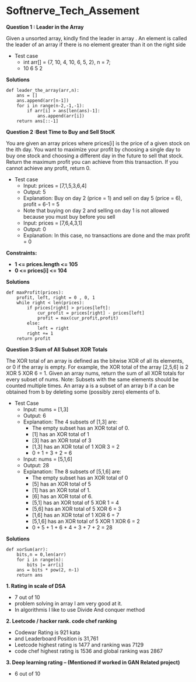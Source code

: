 # Softnerve_Tech_Assement
**Question 1 : Leader in the Array**

Given a unsorted array, kindly find the leader in array . An element is called the leader of an 
array if there is no element greater than it on the right side
* Test case
  * int arr[] = {7, 10, 4, 10, 6, 5, 2}, n = 7;
  * 10 6 5 2

**Solutions**

```
def leader_the_array(arr,n):
    ans = []
    ans.append(arr[n-1])
    for i in range(n-2,-1,-1):
        if arr[i] > ans[len(ans)-1]:
            ans.append(arr[i])
    return ans[::-1]
```
**Question 2 :Best Time to Buy and Sell StocK**

You are given an array prices where prices[i] is the price of a given stock on the ith day.
You want to maximize your profit by choosing a single day to buy one stock and choosing a 
different day in the future to sell that stock.
Return the maximum profit you can achieve from this transaction. If you cannot achieve any 
profit, return 0.
* Test case
  * Input: prices = [7,1,5,3,6,4]
  * Output: 5
  * Explanation: Buy on day 2 (price = 1) and sell on day 5 (price = 6), profit = 6-1 = 5
  * Note that buying on day 2 and selling on day 1 is not allowed because you must buy before you sell
  * Input: prices = [7,6,4,3,1]
  * Output: 0
  * Explanation: In this case, no transactions are done and the max profit = 0

**Constraints:**

* **1 <= prices.length <= 105**
* **0 <= prices[i] <= 104**

**Solutions**

```
def maxProfit(prices):
    profit, left, right = 0 , 0, 1
    while right < len(prices):
        if prices[right] > prices[left]:
            cur_profit = prices[right] - prices[left]
            profit = max(cur_profit,profit)
        else:
            left = right
        right += 1
    return profit
```

**Question 3:Sum of All Subset XOR Totals**

The XOR total of an array is defined as the bitwise XOR of all its elements, or 0 if the array is 
empty.
For example, the XOR total of the array [2,5,6] is 2 XOR 5 XOR 6 = 1.
Given an array nums, return the sum of all XOR totals for every subset of nums.
Note: Subsets with the same elements should be counted multiple times.
An array a is a subset of an array b if a can be obtained from b by deleting some (possibly zero) 
elements of b.
* Test Case
  * Input: nums = [1,3]
  * Output: 6
  * Explanation: The 4 subsets of [1,3] are:
    - The empty subset has an XOR total of 0.
    - [1] has an XOR total of 1
    - [3] has an XOR total of 3
    - [1,3] has an XOR total of 1 XOR 3 = 2
    - 0 + 1 + 3 + 2 = 6
  * Input: nums = [5,1,6]
  * Output: 28
  * Explanation: The 8 subsets of [5,1,6] are:
    - The empty subset has an XOR total of 0
    - [5] has an XOR total of 5
    - [1] has an XOR total of 1.
    - [6] has an XOR total of 6.
    - [5,1] has an XOR total of 5 XOR 1 = 4
    - [5,6] has an XOR total of 5 XOR 6 = 3
    - [1,6] has an XOR total of 1 XOR 6 = 7
    - [5,1,6] has an XOR total of 5 XOR 1 XOR 6 = 2
    - 0 + 5 + 1 + 6 + 4 + 3 + 7 + 2 = 28

**Solutions**

```
def xorSum(arr):
    bits,n = 0,len(arr)
    for i in range(n):
        bits |= arr[i]
    ans = bits * pow(2, n-1)
    return ans
```

**1.	Rating in scale of DSA**

* 7 out of 10
* problem solving in array I am very good at it.
* In algorithmis I like to use Divide And conquer method

**2.	Leetcode / hacker rank. code chef ranking**
* Codewar Rating  is 921 kata
* and Leaderboard Position is 31,761
* Leetcode highest rating is 1477 and ranking was 7129
* code chef highest rating is 1536 and global ranking was 2867

**3.	Deep learning rating – (Mentioned if worked in GAN Related project)**
* 6 out of 10

